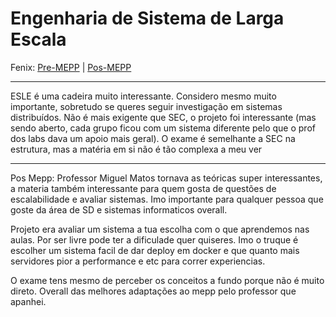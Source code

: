 # Engenharia de Sistema de Larga Escala

Fenix: [Pre-MEPP](https://fenix.tecnico.ulisboa.pt/cursos/meic-a/disciplina-curricular/1127428915200123) | [Pos-MEPP](https://fenix.tecnico.ulisboa.pt/cursos/meic-a/disciplina-curricular/1971853845332827)

---
ESLE é uma cadeira muito interessante. Considero mesmo muito importante, sobretudo se queres seguir investigação em sistemas distribuídos. Não é mais exigente que SEC, o projeto foi interessante (mas sendo aberto, cada grupo ficou com um sistema diferente pelo que o prof dos labs dava um apoio mais geral). O exame é semelhante a SEC na estrutura, mas a matéria em si não é tão complexa a meu ver

---
Pos Mepp:
Professor Miguel Matos tornava as teóricas super interessantes, a materia também interessante para quem gosta de questões de escalabilidade e avaliar sistemas. Imo importante para qualquer pessoa que goste da área de SD e sistemas informaticos overall.

Projeto era avaliar um sistema a tua escolha com o que aprendemos nas aulas. Por ser livre pode ter a dificulade quer quiseres. Imo o truque é escolher um sistema facil de dar deploy em docker e que quanto mais servidores pior a performance e etc para correr experiencias.

O exame tens mesmo de perceber os conceitos a fundo porque não é muito direto.
Overall das melhores adaptações ao mepp pelo professor que apanhei.